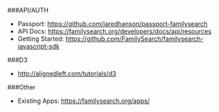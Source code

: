 ###API/AUTH
 - Passport: https://github.com/jaredhanson/passport-familysearch
 - API Docs: https://familysearch.org/developers/docs/api/resources
 - Getting Started: https://github.com/FamilySearch/familysearch-javascript-sdk

###D3
 - http://alignedleft.com/tutorials/d3

###Other
 - Existing Apps: https://familysearch.org/apps/
